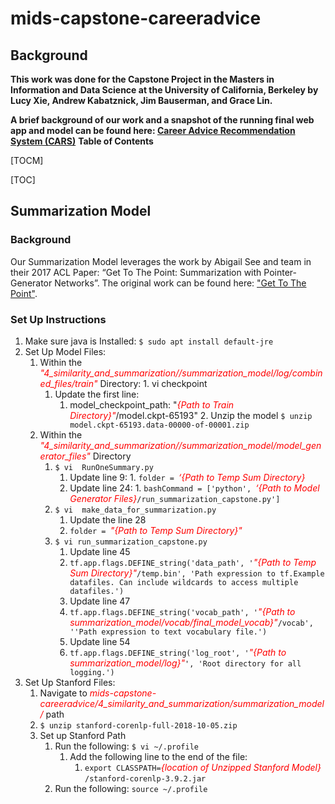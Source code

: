 # mids-capstone-careeradvice
## Background
**This work was done for the Capstone Project in the Masters in Information and Data Science at the University of California, Berkeley by Lucy Xie, Andrew Kabatznick, Jim Bauserman, and Grace Lin.**

**A brief background of our work and a snapshot of the running final web app and model can be found here: [Career Advice Recommendation System (CARS)](https://jimbauserman.github.io/mids-capstone-careeradvice/)**
**Table of Contents**

[TOCM]

[TOC]

## Summarization Model
### Background

Our Summarization Model leverages the work by Abigail See and team in their 2017 ACL Paper: “Get To The Point: Summarization with Pointer-Generator Networks”. The original work can be found here: ["Get To The Point"](https://github.com/abisee/pointer-generator).

### Set Up Instructions
1.	Make sure java is Installed:
`$ sudo apt install default-jre`
2. Set Up Model Files:
	 1.  Within the <span style="color:red">*"4_similarity_and_summarization//summarization_model/log/combined_files/train"*</span> Directory:
		1. vi checkpoint
		 	1.	Update the first line:
				1.	model_checkpoint_path: "<span style="color:red">*{Path to Train Directory}"*</span>/model.ckpt-65193"
		2.  Unzip the model
		`$ unzip model.ckpt-65193.data-00000-of-00001.zip`  
	 2.  Within the <span style="color:red">*"4_similarity_and_summarization//summarization_model/model_generator_files"*</span> Directory
		 1. `$ vi  RunOneSummary.py`
		 	 1.  Update line 9: 
			 	1. `folder = `<span style="color:red">*‘{Path to Temp Sum Directory}*</span>
		 	 1.  Update line 24: 
			 	1. `bashCommand = ['python', `<span style="color:red">*‘{Path to Model Generator Files}*</span>`/run_summarization_capstone.py']` 
		 1.  `$ vi  make_data_for_summarization.py`
		 	 1.  Update the line 28 
			 	1. `folder = `<span style="color:red">*"{Path to Temp Sum Directory}"*</span>
		 1.  `$ vi run_summarization_capstone.py`
		 	 1.  Update line 45 
			 	1. `tf.app.flags.DEFINE_string('data_path', '`<span style="color:red">*"{Path to Temp Sum Directory}"*</span>`/temp.bin', 'Path expression to tf.Example datafiles. Can include wildcards to access multiple datafiles.')`
		 	 1.  Update line 47 
			 	1. `tf.app.flags.DEFINE_string('vocab_path', '`<span style="color:red">*"{Path to summarization_model/vocab/final_model_vocab}"*</span>`/vocab', ''Path expression to text vocabulary file.')`
		 	 1.  Update line 54 
			 	1. `tf.app.flags.DEFINE_string('log_root', '`<span style="color:red">*"{Path to summarization_model/log}"*</span>`', 'Root directory for all logging.')`
3. Set Up Stanford Files:
	1. Navigate to <span style="color:red">*mids-capstone-careeradvice/4_similarity_and_summarization/summarization_model/*</span> path
	1. `$ unzip stanford-corenlp-full-2018-10-05.zip`
	2. Set up Stanford Path
		1. Run the following: `$ vi ~/.profile`
			1. Add the following line to the end of the file:
				1. `export CLASSPATH=`<span style="color:red">*{location of Unzipped Stanford Model}*</span> `/stanford-corenlp-3.9.2.jar`
		1. Run the following: `source ~/.profile`

